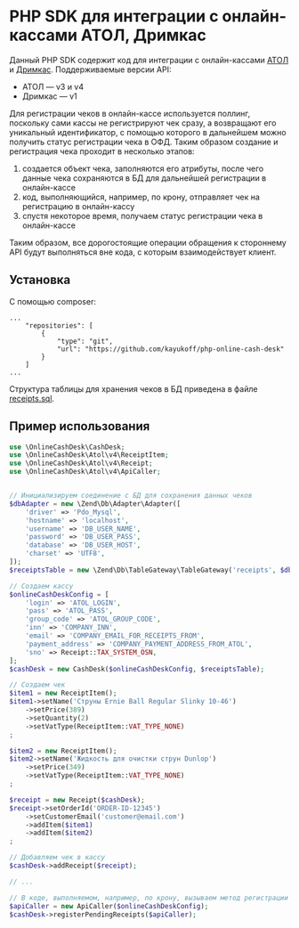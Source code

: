 # PHP SDK для интеграции с онлайн-кассами АТОЛ, Дримкас

Данный PHP SDK содержит код для интеграции с онлайн-кассами [АТОЛ](https://online.atol.ru/) и [Дримкас](https://dreamkas.ru/). 
Поддерживаемые версии API:

* АТОЛ — v3 и v4
* Дримкас — v1

Для регистрации чеков в онлайн-кассе используется поллинг, поскольку сами кассы не регистрируют чек сразу, а возвращают 
его уникальный идентификатор, с помощью которого в дальнейшем можно получить статус регистрации чека в ОФД. Таким образом 
создание и регистрация чека проходит в несколько этапов:

1. создается объект чека, заполняются его атрибуты, после чего данные чека сохраняются в БД для дальнейшей регистрации в онлайн-кассе
2. код, выполняющийся, например, по крону, отправляет чек на регистрацию в онлайн-кассу
3. спустя некоторое время, получаем статус регистрации чека в онлайн-кассе

Таким образом, все дорогостоящие операции обращения к стороннему API будут выполняться вне кода, с которым взаимодействует клиент.


## Установка

С помощью composer:

```
...
    "repositories": [
        {
            "type": "git",
            "url": "https://github.com/kayukoff/php-online-cash-desk"
        }
    ]
...
```

Структура таблицы для хранения чеков в БД приведена в файле [receipts.sql](receipts.sql).

## Пример использования

```php
use \OnlineCashDesk\CashDesk;
use \OnlineCashDesk\Atol\v4\ReceiptItem;
use \OnlineCashDesk\Atol\v4\Receipt;
use \OnlineCashDesk\Atol\v4\ApiCaller;


// Инициализируем соединение с БД для сохранения данных чеков
$dbAdapter = new \Zend\Db\Adapter\Adapter([
    'driver' => 'Pdo_Mysql',
    'hostname' => 'localhost',
    'username' => 'DB_USER_NAME',
    'password' => 'DB_USER_PASS',
    'database' => 'DB_USER_HOST',
    'charset' => 'UTF8',
]);
$receiptsTable = new \Zend\Db\TableGateway\TableGateway('receipts', $dbAdapter);

// Создаем кассу
$onlineCashDeskConfig = [
    'login' => 'ATOL_LOGIN',
    'pass' => 'ATOL_PASS',
    'group_code' => 'ATOL_GROUP_CODE',
    'inn' => 'COMPANY_INN',
    'email' => 'COMPANY_EMAIL_FOR_RECEIPTS_FROM',
    'payment_address' => 'COMPANY_PAYMENT_ADDRESS_FROM_ATOL',
    'sno' => Receipt::TAX_SYSTEM_OSN,
];
$cashDesk = new CashDesk($onlineCashDeskConfig, $receiptsTable);

// Создаем чек
$item1 = new ReceiptItem();
$item1->setName('Струны Ernie Ball Regular Slinky 10-46')
    ->setPrice(389)
    ->setQuantity(2)
    ->setVatType(ReceiptItem::VAT_TYPE_NONE)
;

$item2 = new ReceiptItem();
$item2->setName('Жидкость для очистки струн Dunlop')
    ->setPrice(349)
    ->setVatType(ReceiptItem::VAT_TYPE_NONE)
;

$receipt = new Receipt($cashDesk);
$receipt->setOrderId('ORDER-ID-12345')
    ->setCustomerEmail('customer@email.com')
    ->addItem($item1)
    ->addItem($item2)
;

// Добавляем чек в кассу
$cashDesk->addReceipt($receipt);

// ...

// В коде, выполняемом, например, по крону, вызываем метод регистрации чеков
$apiCaller = new ApiCaller($onlineCashDeskConfig);
$cashDesk->registerPendingReceipts($apiCaller);
```